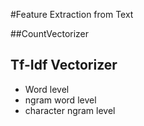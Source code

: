#Feature Extraction from Text

##CountVectorizer

## Tf-Idf Vectorizer
- Word level
- ngram word level
- character ngram level

